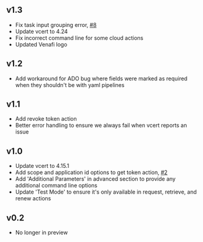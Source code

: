 ## v1.3
- Fix task input grouping error, [#8](https://github.com/gdbarron/MachineIdentityExtension/issues/8)
- Update vcert to 4.24
- Fix incorrect command line for some cloud actions
- Updated Venafi logo

## v1.2
- Add workaround for ADO bug where fields were marked as required when they shouldn't be with yaml pipelines

## v1.1
- Add revoke token action
- Better error handling to ensure we always fail when vcert reports an issue

## v1.0
- Update vcert to 4.15.1
- Add scope and application id options to get token action, [#2](https://github.com/gdbarron/MachineIdentityExtension/issues/2)
- Add 'Additional Parameters' in advanced section to provide any additional command line options
- Update 'Test Mode' to ensure it's only available in request, retrieve, and renew actions

## v0.2
- No longer in preview